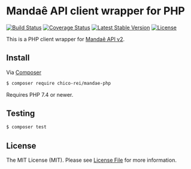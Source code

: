 # Mandaê API client wrapper for PHP

[![Build Status](https://travis-ci.org/chico-rei/mandae-php.svg)](https://travis-ci.org/chico-rei/mandae-php) 
[![Coverage Status](https://coveralls.io/repos/github/chico-rei/mandae-php/badge.svg?branch=master)](https://coveralls.io/github/chico-rei/mandae-php?branch=master)
[![Latest Stable Version](https://poser.pugx.org/chico-rei/mandae-php/v/stable)](https://packagist.org/packages/chico-rei/mandae-php)
[![License](https://poser.pugx.org/chico-rei/mandae-php/license)](https://packagist.org/packages/chico-rei/mandae-php)

This is a PHP client wrapper for [Mandaê API v2](https://dev.mandae.com.br/api/index.html).

## Install

Via [Composer](https://getcomposer.org/)

```bash
$ composer require chico-rei/mandae-php
```

Requires PHP 7.4 or newer.

## Testing

```bash
$ composer test
```

## License

The MIT License (MIT). Please see [License File](LICENSE.md) for more information.